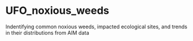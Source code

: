 # UFO_noxious_weeds
Indentifying common noxious weeds, impacted ecological sites, and trends in their distributions from AIM data
